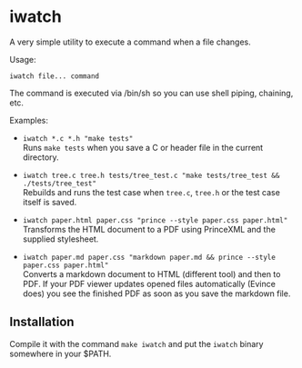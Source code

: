 # iwatch

A very simple utility to execute a command when a file changes.

Usage:

	iwatch file... command

The command is executed via /bin/sh so you can use shell piping, chaining, etc.

Examples:

- `iwatch *.c *.h "make tests"`  
  Runs `make tests` when you save a C or header file in the current directory.
  
- `iwatch tree.c tree.h tests/tree_test.c "make tests/tree_test && ./tests/tree_test"`  
  Rebuilds and runs the test case when `tree.c`, `tree.h` or the test case itself is saved.
  
- `iwatch paper.html paper.css "prince --style paper.css paper.html"`  
  Transforms the HTML document to a PDF using PrinceXML and the supplied stylesheet.
  
- `iwatch paper.md paper.css "markdown paper.md && prince --style paper.css paper.html"`  
  Converts a markdown document to HTML (different tool) and then to PDF. If your PDF viewer
  updates opened files automatically (Evince does) you see the finished PDF as soon as you
  save the markdown file.


## Installation

Compile it with the command `make iwatch` and put the `iwatch` binary somewhere in your $PATH.